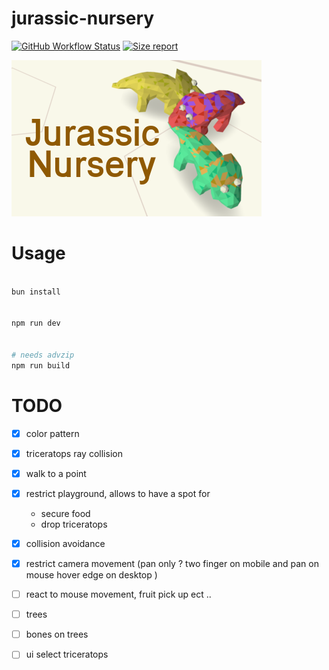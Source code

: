 # jurassic-nursery

[![GitHub Workflow Status](https://img.shields.io/github/actions/workflow/status/Platane/jurassic-nursery/main.yml?style=flat-square)](https://github.com/Platane/jurassic-nursery/actions/workflows/main.yml) [![Size report](https://img.shields.io/endpoint?url=https://platane.github.io/jurassic-nursery/shieldio_size.json&style=flat-square)](https://platane.github.io/jurassic-nursery/bundle.zip)

![game poster](./doc/images/400x250.png)

# Usage

```sh

bun install


npm run dev


# needs advzip
npm run build

```

# TODO

- [x] color pattern
- [x] triceratops ray collision
- [x] walk to a point
- [x] restrict playground, allows to have a spot for
  - secure food
  - drop triceratops
- [x] collision avoidance
- [x] restrict camera movement (pan only ? two finger on mobile and pan on mouse hover edge on desktop )

- [ ] react to mouse movement, fruit pick up ect ..
- [ ] trees
- [ ] bones on trees
- [ ] ui select triceratops

